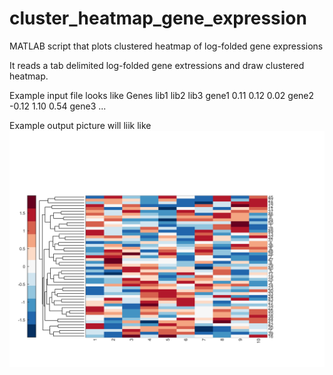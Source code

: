# cluster_heatmap_gene_expression
MATLAB script that plots clustered heatmap of log-folded gene expressions

It reads a tab delimited log-folded gene extressions and draw clustered heatmap.

Example input file looks like
Genes lib1  lib2  lib3
gene1 0.11  0.12  0.02
gene2 -0.12 1.10  0.54
gene3 ...

Example output picture will liik like
![sample output](figs/dummyData.png)
